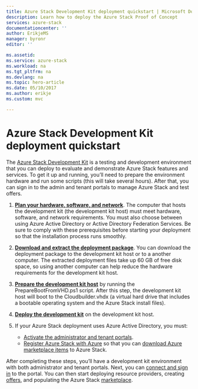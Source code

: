 ```yaml
---
title: Azure Stack Development Kit deployment quickstart | Microsoft Docs
description: Learn how to deploy the Azure Stack Proof of Concept
services: azure-stack
documentationcenter: ''
author: ErikjeMS
manager: byronr
editor: ''

ms.assetid: 
ms.service: azure-stack
ms.workload: na
ms.tgt_pltfrm: na
ms.devlang: na
ms.topic: hero-article
ms.date: 05/10/2017
ms.author: erikje
ms.custom: mvc

---
```

# Azure Stack Development Kit deployment quickstart

The [Azure Stack Development Kit](azure-stack-poc.md) is a testing and development environment that you can deploy to evaluate and demonstrate Azure Stack features and services. To get it up and running, you’ll need to prepare the environment hardware and run some scripts (this will take several hours). After that, you can sign in to the admin and tenant portals to manage Azure Stack and test offers. 

1. [**Plan your hardware, software, and network**](azure-stack-deploy.md). The computer that hosts the development kit (the development kit host) must meet hardware, software, and network requirements. You must also choose between using Azure Active Directory or Active Directory Federation Services. Be sure to comply with these prerequisites before starting your deployment so that the installation process runs smoothly. 

2. [**Download and extract the deployment package**](azure-stack-run-powershell-script.md#download-and-extract-microsoft-azure-stack-development-kit). You can download the deployment package to the development kit host or to a another computer. The extracted deployment files take up 60 GB of free disk space, so using another computer can help reduce the hardware requirements for the development kit host.

3. [**Prepare the development kit host**](azure-stack-run-powershell-script.md#prepare-the-development-kit-host) by running the PrepareBootFromVHD.ps1 script. After this step, the development kit host will boot to the Cloudbuilder.vhdx (a virtual hard drive that includes a bootable operating system and the Azure Stack install files).

4. [**Deploy the development kit**](azure-stack-run-powershell-script.md#deploy-the-development-kit) on the development kit host.

5. If your Azure Stack deployment uses Azure Active Directory, you must:

    - [Activate the administrator and tenant portals](azure-stack-run-powershell-script.md#activate-the-administrator-and-tenant-portals).
    - [Register Azure Stack with Azure](azure-stack-register.md) so that you can [download Azure marketplace items](azure-stack-download-azure-marketplace-item.md) to Azure Stack.

After completing these steps, you’ll have a development kit environment with both administrator and tenant portals. Next, you can [connect and sign in](azure-stack-connect-azure-stack.md) to the portal. You can then start deploying resource providers, creating [offers](azure-stack-key-features.md#regions-services-plans-offers-and-subscriptions), and populating the Azure Stack [marketplace](azure-stack-marketplace.md).
